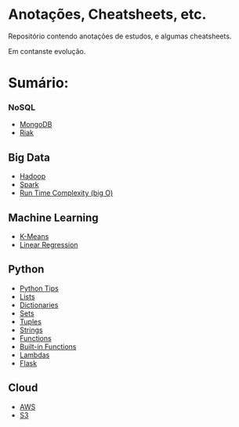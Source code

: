 # Anotações, Cheatsheets, etc.
Repositório contendo anotações de estudos, e algumas cheatsheets.

Em contanste evolução.

# Sumário:

### NoSQL
- [MongoDB](./Nosql/Mongodb/mongo.md)
- [Riak](./Nosql/KeyValue/riak.md)

## Big Data
- [Hadoop](./BigData/Hadoop.md)
- [Spark](./BigData/Spark.md)
- [Run Time Complexity (big O)](./BigData/runTimeComplexity.md)

## Machine Learning
- [K-Means](./MachineLearning/kMeans.md)
- [Linear Regression](./MachineLearning/linear_regression.md)

## Python
- [Python Tips](./python/python_notes.md)
- [Lists](./python/lists.md)
- [Dictionaries](./python/dictionaries.md)
- [Sets](./python/sets.md)
- [Tuples](./python/tuples.md)
- [Strings](./python/strings.md)
- [Functions](./python/functions.md)
- [Built-in Functions](./python/built-in_functions.md)
- [Lambdas](./python/lambdas.md)
- [Flask](./python/flask.md)

## Cloud
- [AWS](./Cloud/aws.md)
- [S3](./Cloud/s3.md)